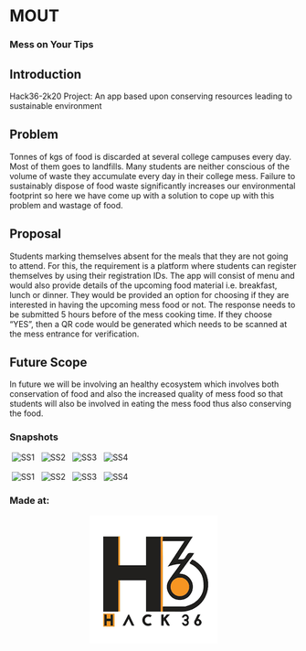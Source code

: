 <h1>MOUT</h1>

### Mess on Your Tips

## Introduction
  Hack36-2k20 Project: An app based upon conserving resources leading to sustainable environment

## Problem

Tonnes of kgs of food is discarded at several college campuses every day. Most of them goes to landfills. Many students are neither conscious of the volume of waste they accumulate every day in their college mess. Failure to sustainably dispose of food waste significantly increases our environmental footprint so here we have come up with a solution to cope up with this problem and wastage of food.

## Proposal

Students marking themselves absent for the meals that they are not going to attend. For this, the requirement is a platform where students can register themselves by using their registration IDs. The app will consist of menu and would also provide details of the upcoming food material i.e. breakfast, lunch or dinner. They would be provided an option for choosing if they are interested in having the upcoming mess food or not. The response needs to be submitted 5 hours before of the mess cooking time. If they choose “YES”, then a QR code would be generated which needs to be scanned at the mess entrance for verification.

## Future Scope

In future we will be involving an healthy ecosystem which involves both conservation of food and also the increased quality of mess food so that students will also be involved in eating the mess food thus also conserving the food.


### Snapshots

<div align="left">
    <img src="Images/Screenshot_20200216-035224_MOUT7.jpg" alt="SS1" width="180px" hspace="4px"/>
    <img src="Images/Screenshot_20200216-035228_MOUT7.jpg" alt="SS2" width="180px" hspace="4px"/>
    <img src="Images/Screenshot_20200216-035305_MOUT7.jpg" alt="SS3" width="180px" hspace="4px"/>
    <img src="Images/Screenshot_20200216-035341_MOUT7.jpg" alt="SS4" width="180px" hspace="4px"/>
</div>

</br>

<div align="left">
    <img src="Images/Screenshot_20200216-035344_MOUT7.jpg" alt="SS1" width="180px" hspace="4px"/>
    <img src="Images/Screenshot_20200216-042958_MOUT7.jpg" alt="SS2" width="180px" hspace="4px"/>
    <img src="Images/Screenshot_20200216-045036_MOUT7.jpg" alt="SS3" width="180px" hspace="4px"/>
    <img src="Images/Screenshot_20200216-045039_MOUT7.jpg" alt="SS4" width="180px" hspace="4px"/>
</div>

### Made at:

<p align="center">
<img src="Images/hack36.png" />
</p>
